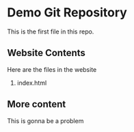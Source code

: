 # Demo Git Repository

This is the first file in this repo.

## Website Contents

Here are the files in the website

1. index.html

## More content

This is gonna be a problem
